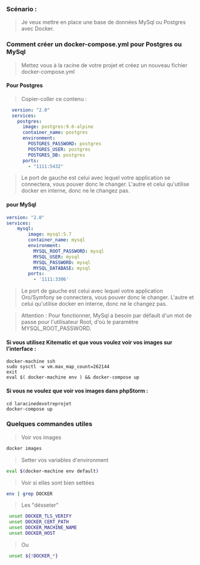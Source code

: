 ### Scénario :

> Je veux mettre en place une base de données MySql ou Postgres avec Docker.

### Comment créer un docker-compose.yml pour Postgres ou MySql

> Mettez vous à la racine de votre projet et créez un nouveau fichier docker-compose.yml

#### Pour Postgres

> Copier-coller ce contenu :

```yml
  version: "2.0"
  services:
    postgres:
      image: postgres:9.6-alpine
      container_name: postgres
      environment:
        POSTGRES_PASSWORD: postgres
        POSTGRES_USER: postgres
        POSTGRES_DB: postgres
      ports:
        - "1111:5432"
```

> Le port de gauche est celui avec lequel votre application se connectera, vous pouver donc le changer. L'autre et celui qu'utilise docker en interne, donc ne le changez pas.

#### pour MySql

```yml
version: "2.0"
services:
    mysql:
        image: mysql:5.7
        container_name: mysql
        environment:
          MYSQL_ROOT_PASSWORD: mysql
          MYSQL_USER: mysql
          MYSQL_PASSWORD: mysql
          MYSQL_DATABASE: mysql
        ports:
          - '1111:3306'
```

> Le port de gauche est celui avec lequel votre application Oro/Symfony se connectera, vous pouver donc le changer. L'autre et celui qu'utilise docker en interne, donc ne le changez pas.

> Attention : Pour fonctionner, MySql a besoin par défault d'un mot de passe pour l'utilisateur Root, d'où le paramètre MYSQL_ROOT_PASSWORD.

#### Si vous utilisez Kitematic et que vous voulez voir vos images sur l'interface : 

```console
docker-machine ssh
sudo sysctl -w vm.max_map_count=262144
exit
eval $( docker-machine env ) && docker-compose up
```

#### Si vous ne voulez que voir vos images dans phpStorm : 

```console
cd laracinedevotreprojet
docker-compose up
```

###  Quelques commandes utiles

> Voir vos images

```bash
docker images
```

> Setter vos variables d'environment 

```bash
eval $(docker-machine env default) 
```

> Voir si elles sont bien settées

```bash
env | grep DOCKER
```

> Les "désseter"

```bash
 unset DOCKER_TLS_VERIFY
 unset DOCKER_CERT_PATH
 unset DOCKER_MACHINE_NAME
 unset DOCKER_HOST
 ```
 
> Ou

```bash
 unset ${!DOCKER_*}
```
